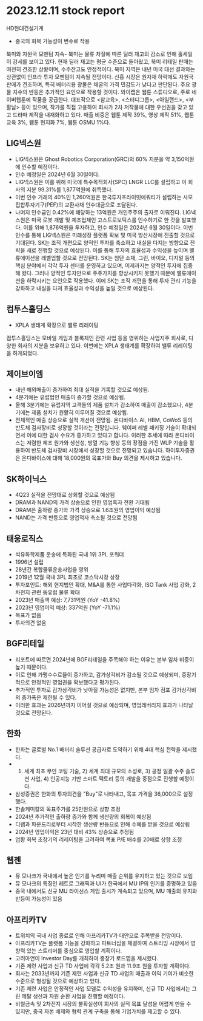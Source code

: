 # 2023.12.11 stock report
HD현대건설기계
- 중국의 회복 가능성이 변수로 작용

북미와 자원국 모멘텀 지속- 북미는 물류 차질에 따른 딜러 재고의 감소로 인해 홀세일이 강세를 보이고 있다. 현재 딜러 재고는 평균 수준으로 돌아왔고, 북미 리테일 판매는 여전히 견조한 상황이며, 수주잔고도 안정적이다. 북미 지역은 내년 미국 대선 결과와는 상관없이 인프라 투자 모멘텀이 지속될 전망이다. 신흥 시장은 원자재 하락에도 자원국 판매가 견조하며, 특히 배터리용 광물은 채굴의 가격 민감도가 낮다고 판단된다. 주요 광물 지수의 반등은 추가적인 요인으로 작용할 것이다.
와이랩은 웹툰 스튜디오로, 주로 네이버웹툰에 작품을 공급한다. 대표작으로 <참교육>, <스터디그룹>, <아일랜드>, <부활남> 등이 있으며, 작가를 직접 고용하여 회사가 2차 저작물에 대한 우선권을 갖고 있고 드라마 제작을 내재화하고 있다. 매출 비중은 웹툰 제작 39%, 영상 제작 51%, 웹툰 교육 3%, 웹툰 현지화 7%, 웹툰 OSMU 1%다.
## LIG넥스원
- LIG넥스원은 Ghost Robotics Corporation(GRC)의 60% 지분을 약 3,150억원에 인수할 예정이다.
- 인수 예정일은 2024년 6월 30일이다.
- LIG넥스원은 이를 위해 미국에 특수목적회사(SPC) LNGR LLC를 설립하고 이 회사의 지분 99.31%를 1,877억원에 취득했다.
- 이번 인수 거래의 40%인 1,260억원은 한국투자프라이빗에쿼티가 설립하는 사모집합투자기구(PEF)의 교환사채 인수대금으로 조달된다.
- 나머지 인수금인 0.42%에 해당하는 13억원은 개인주주의 출자로 이뤄진다.
LIG넥스원은 미국 로봇 개발 및 제조업체인 고스트로보틱스를 인수하기로 한 것을 발표했다. 이를 위해 1,876억원을 투자하고, 인수 예정일은 2024년 6월 30일이다. 이번 인수를 통해 LIG넥스원은 미래성장 플랫폼 확보 및 미국 방산시장에 진출할 것으로 기대된다.
SK는 조직 개편으로 양적인 투자를 축소하고 내실을 다지는 방향으로 전략을 새로 진행할 것으로 예상된다. 이를 통해 투자의 효율성과 수익성을 높이며 밸류에이션을 레벨업할 것으로 전망된다. SK는 첨단 소재, 그린, 바이오, 디지털 등의 핵심 분야에서 각각 투자 센터를 운영하고 있으며, 이제까지는 양적인 투자에 집중해 왔다. 그러나 양적인 투자만으로 주주가치를 향상시키지 못했기 때문에 밸류에이션을 하락시키는 요인으로 작용했다. 이에 SK는 조직 개편을 통해 투자 관리 기능을 강화하고 내실을 다져 효율성과 수익성을 높일 것으로 예상된다.
## 컴투스홀딩스
- XPLA 생태계 확장으로 밸류 리레이팅

컴투스홀딩스는 모바일 게임과 블록체인 관련 사업 등을 영위하는 사업지주 회사로, 다양한 회사의 지분을 보유하고 있다. 이번에는 XPLA 생태계를 확장하여 밸류 리레이팅을 하게되었다.
## 제이브이엠
- 내년 해외매출이 증가하여 최대 실적을 기록할 것으로 예상됨.
- 4분기에는 유럽법인 매출이 증가할 것으로 예상됨.
- 올해 3분기에는 유럽지역 고객들의 제품 설치가 감소하여 매출이 감소했으나, 4분기에는 제품 설치가 원활히 이루어질 것으로 예상됨.
- 전체적인 매출 상승으로 실적 개선이 전망됨.
온디바이스 AI, HBM, CoWoS 등의 반도체 검사장비로 성장할 것이라는 전망입니다. 웨이퍼 레벨 패키징 기술이 확대되면서 이에 대한 검사 수요가 증가하고 있다고 합니다. 이러한 추세에 따라 온디바이스는 저렴한 제조 원가와 생산성, 방열 기능 향상 등의 장점을 가진 WLP 기술을 활용하여 반도체 검사장비 시장에서 성장할 것으로 전망되고 있습니다. 하이투자증권은 온디바이스에 대해 18,000원의 목표가와 Buy 의견을 제시하고 있습니다.
## SK하이닉스
- 4Q23 실적을 전망대로 상회할 것으로 예상됨
- DRAM과 NAND의 가격 상승으로 인한 영업흑자 전환 기대됨
- DRAM은 출하량 증가와 가격 상승으로 1.6조원의 영업이익 예상됨
- NAND는 가격 반등으로 영업적자 축소될 것으로 전망됨
## 태웅로직스
- 석유화학제품 운송에 특화된 국내 1위 3PL 포워더
- 1996년 설립
- 28년간 복합물류운송사업을 영위
- 2019년 12월 국내 3PL 최초로 코스닥시장 상장
- 투자포인트: 해외 현지법인 확대, M&A를 통한 사업다각화, ISO Tank 사업 강화, 2차전지 관련 동유럽 물류 확대
- 2023년 매출액 예상: 7,731억원 (YoY -41.8%)
- 2023년 영업이익 예상: 337억원 (YoY -71.1%)
- 목표가 없음
- 투자의견 없음
## BGF리테일
- 리포트에 따르면 2024년에 BGF리테일을 주목해야 하는 이유는 본부 임차 비중이 높기 때문이다.
- 이로 인해 가맹수수료율이 증가하고, 감가상각비가 감소될 것으로 예상되며, 중장기적으로 안정적인 영업권을 확보했다고 평가된다.
- 추가적인 투자로 감가상각비가 낮아질 가능성은 없지만, 본부 임차 점포 감가상각비의 증가폭은 제한될 수 있다.
- 이러한 효과는 2026년까지 이어질 것으로 예상되며, 영업레버리지 효과가 나타날 것으로 전망된다.
## 한화
- 한화는 글로벌 No.1 배터리 솔루션 공급자로 도약하기 위해 4대 핵심 전략을 제시했다.
- 1) 세계 최초 무인 코팅 기술, 2) 세계 최대 규모의 소성로, 3) 공정 일괄 수주 솔루션 사업, 4) 인공지능 기반 스마트 팩토리 등의 개발을 중점으로 진행할 예정이다.
- 삼성증권은 한화의 투자의견을 "Buy"로 나타내고, 목표 가격을 36,000으로 설정했다.
- 한솔케미칼의 목표주가를 25만원으로 상향 조정
- 2024년 추가적인 출하량 증가와 함께 생산량의 회복이 예상됨
- 디램과 파운드리로부터 시작한 생산량 반등으로 인해 수혜를 받을 것으로 예상됨
- 2024년 영업이익은 23년 대비 43% 상승으로 추정됨
- 업황 회복 초창기의 리레이팅을 고려하여 목표 P/E 배수를 20배로 상향 조정
## 웹젠
- 뮤 모나크가 국내에서 높은 인기를 누리며 매출 순위를 유지하고 있는 것으로 보임
- 뮤 모나크의 특징인 레트로 그래픽과 UI가 한국에서 MU IP의 인기를 증명하고 있음
- 중국 내에서도 신규 MU 라이선스 게임 출시가 계속되고 있으며, MU 매출의 유지와 반등이 가능성이 있음
## 아프리카TV
- 트위치의 국내 사업 종료로 인해 아프리카TV가 대안으로 주목받을 전망이다.
- 아프리카TV는 플랫폼 기능을 강화하고 파트너십을 체결하여 스트리밍 시장에서 영향력 있는 스트리머를 중심으로 영입할 계획이다.
- 고려아연이 Investor Day를 개최하여 중장기 로드맵을 제시했다.
- 기존 제련 사업과 신규 TD 사업에 각각 5.2조 원과 11.9조 원을 투자할 계획이다.
- 회사는 2033년까지 기존 제련 사업과 신규 TD 사업의 매출과 이익 기여가 비슷한 수준으로 형성될 것으로 예상하고 있다.
- 기존 제련 사업은 안정적인 사업 모델로 수익성을 유지하며, 신규 TD 사업에서는 그린 메탈 생산과 자원 순환 사업을 진행할 예정이다.
- 비철금속 및 2차전지 시장의 불확실성이 회사의 실적 목표 달성을 어렵게 만들 수 있지만, 중국 자본 배제와 협력 관계 구축을 통해 기업가치를 제고할 수 있다.